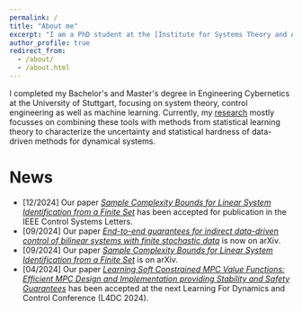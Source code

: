 ```yaml
---
permalink: /
title: "About me"
excerpt: "I am a PhD student at the [Institute for Systems Theory and Automatic Control](https://www.ist.uni-stuttgart.de), University of Stuttgart, where I am part of the TASAS group under the supervision of [Andrea Iannelli](https://andreaian.github.io/)."
author_profile: true
redirect_from: 
  - /about/
  - /about.html
---
```


I completed my Bachelor's and Master's degree in Engineering Cybernetics at the University of Stuttgart, focusing on system theory, control engineering as well as machine learning. 
Currently, my [research](research) mostly focusses on combining these tools with methods from statistical learning theory to characterize the uncertainty and statistical hardness of data-driven methods for dynamical systems. 

# News
- [12/2024] Our paper [<i>Sample Complexity Bounds for Linear System Identification from a Finite Set</i>](publication/2024-bounds-finite-set-ID) has been accepted for publication in the IEEE Control Systems Letters.
- [09/2024] Our paper [<i>End-to-end guarantees for indirect data-driven control of bilinear systems with finite stochastic data</i>](publication/2024-bilinear-end-to-end) is now on arXiv.
- [09/2024] Our paper [<i>Sample Complexity Bounds for Linear System Identification from a Finite Set</i>](publication/2024-bounds-finite-set-ID) is on arXiv.
- [04/2024] Our paper [<i>Learning Soft Constrained MPC Value Functions: Efficient MPC Design and Implementation providing Stability and Safety Guarantees</i>](publication/2024-ApproxMPC) has been accepted at the next Learning For Dynamics and Control Conference (L4DC 2024).

